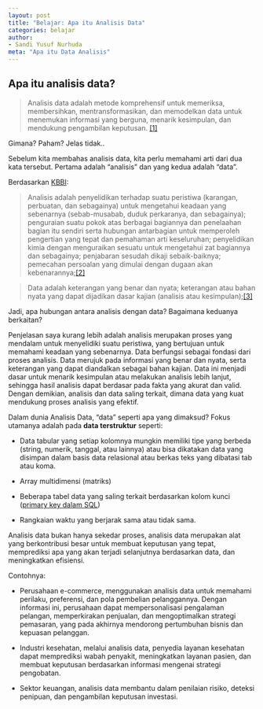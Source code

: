 ```yaml
---
layout: post
title: "Belajar: Apa itu Analisis Data"
categories: belajar
author:
- Sandi Yusuf Nurhuda
meta: "Apa itu Data Analisis"
---
```


## Apa itu analisis data?

> Analisis data adalah metode komprehensif untuk memeriksa, membersihkan, mentransformasikan, dan memodelkan data untuk menemukan informasi yang berguna, menarik kesimpulan, dan mendukung pengambilan keputusan. <a target="_blank" href="https://www.datacamp.com/blog/what-is-data-analysis-expert-guide">[1]</a>

Gimana? Paham? Jelas tidak..

Sebelum kita membahas analisis data, kita perlu memahami arti dari dua kata tersebut. Pertama adalah “analisis” dan yang kedua adalah “data”.

Berdasarkan <a target="_blank" href="https://kbbi.web.id">KBBI</a>:

> Analisis adalah penyelidikan terhadap suatu peristiwa (karangan, perbuatan, dan sebagainya) untuk mengetahui keadaan yang sebenarnya (sebab-musabab, duduk perkaranya, dan sebagainya); penguraian suatu pokok atas berbagai bagiannya dan penelaahan bagian itu sendiri serta hubungan antarbagian untuk memperoleh pengertian yang tepat dan pemahaman arti keseluruhan; penyelidikan kimia dengan menguraikan sesuatu untuk mengetahui zat bagiannya dan sebagainya; penjabaran sesudah dikaji sebaik-baiknya; pemecahan persoalan yang dimulai dengan dugaan akan kebenarannya;<a target="_blank" href="https://kbbi.web.id/analisis">[2]</a>

> Data adalah keterangan yang benar dan nyata; keterangan atau bahan nyata yang dapat dijadikan dasar kajian (analisis atau kesimpulan);<a target="_blank" href="https://kbbi.web.id/data">[3]</a>

Jadi, apa hubungan antara analisis dengan data? Bagaimana keduanya berkaitan?

Penjelasan saya kurang lebih adalah analisis merupakan proses yang mendalam untuk menyelidiki suatu peristiwa, yang bertujuan untuk memahami keadaan yang sebenarnya. Data berfungsi sebagai fondasi dari proses analisis. Data merujuk pada informasi yang benar dan nyata, serta keterangan yang dapat diandalkan sebagai bahan kajian. Data ini menjadi dasar untuk menarik kesimpulan atau melakukan analisis lebih lanjut, sehingga hasil analisis dapat berdasar pada fakta yang akurat dan valid. Dengan demikian, analisis dan data saling terkait, dimana data yang kuat mendukung proses analisis yang efektif.

Dalam dunia Analisis Data, “data” seperti apa yang dimaksud? Fokus utamanya adalah pada <b>data terstruktur</b> seperti:

- Data tabular yang setiap kolomnya mungkin memiliki tipe yang berbeda (string, numerik, tanggal, atau lainnya) atau bisa dikatakan data yang disimpan dalam basis data relasional atau berkas teks yang dibatasi tab atau koma.

- Array multidimensi (matriks)

- Beberapa tabel data yang saling terkait berdasarkan kolom kunci (<a target="_blank" href="https://revou.co/panduan-teknis/sql-primary-key">primary key dalam SQL</a>)

- Rangkaian waktu yang berjarak sama atau tidak sama.

Analisis data bukan hanya sekedar proses, analisis data merupakan alat yang berkontribusi besar untuk membuat keputusan yang tepat, memprediksi apa yang akan terjadi selanjutnya berdasarkan data, dan meningkatkan efisiensi. 

Contohnya:

- Perusahaan e-commerce, menggunakan analisis data untuk memahami perilaku, preferensi, dan pola pembelian pelanggannya. Dengan informasi ini, perusahaan dapat mempersonalisasi pengalaman pelangan, memperkirakan penjualan, dan mengoptimalkan strategi pemasaran, yang pada akhirnya mendorong pertumbuhan bisnis dan kepuasan pelanggan. 

- Industri kesehatan, melalui analisis data, penyedia layanan kesehatan dapat memprediksi wabah penyakit, meningkatkan layanan pasien, dan membuat keputusan berdasarkan informasi mengenai strategi pengobatan.

- Sektor keuangan, analisis data membantu dalam penilaian risiko, deteksi penipuan, dan pengambilan keputusan investasi.
